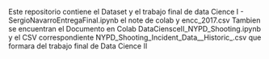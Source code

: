 Este repositorio contiene el Dataset y el trabajo final de data Cience I -  SergioNavarroEntregaFinal.ipynb  el note de colab y encc_2017.csv
Tambien se encuentran el Documento en Colab DataCiensceII_NYPD_Shooting.ipynb y el CSV correspondiente NYPD_Shooting_Incident_Data__Historic_.csv  que formara del trabajo final de Data Cience II

